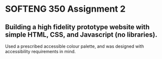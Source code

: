 # SOFTENG 350 Assignment 2

## Building a high fidelity prototype website with simple HTML, CSS, and Javascript (no libraries). 

Used a prescribed accessible colour palette, and was designed with accessibility requirements in mind. 
